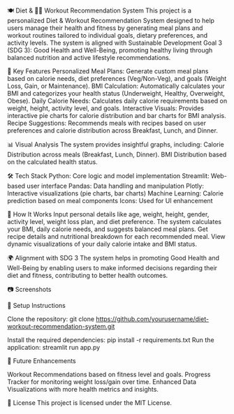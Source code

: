 🍽️ Diet & 🏋️‍♂️ Workout Recommendation System
This project is a personalized Diet & Workout Recommendation System designed to help users manage their health and fitness by generating meal plans and workout routines tailored to individual goals, dietary preferences, and activity levels. The system is aligned with Sustainable Development Goal 3 (SDG 3): Good Health and Well-Being, promoting healthy living through balanced nutrition and active lifestyle recommendations.

🎯 Key Features
Personalized Meal Plans: Generate custom meal plans based on calorie needs, diet preferences (Veg/Non-Veg), and goals (Weight Loss, Gain, or Maintenance).
BMI Calculation: Automatically calculates your BMI and categorizes your health status (Underweight, Healthy, Overweight, Obese).
Daily Calorie Needs: Calculates daily calorie requirements based on weight, height, activity level, and goals.
Interactive Visuals: Provides interactive pie charts for calorie distribution and bar charts for BMI analysis.
Recipe Suggestions: Recommends meals with recipes based on user preferences and calorie distribution across Breakfast, Lunch, and Dinner.

📊 Visual Analysis
The system provides insightful graphs, including:
Calorie Distribution across meals (Breakfast, Lunch, Dinner).
BMI Distribution based on the calculated health status.

🛠️ Tech Stack
Python: Core logic and model implementation
Streamlit: Web-based user interface
Pandas: Data handling and manipulation
Plotly: Interactive visualizations (pie charts, bar charts)
Machine Learning: Calorie prediction based on meal components
Icons: Used for UI enhancement

🚀 How It Works
Input personal details like age, weight, height, gender, activity level, weight loss plan, and diet preference.
The system calculates your BMI, daily calorie needs, and suggests balanced meal plans.
Get recipe details and nutritional breakdown for each recommended meal.
View dynamic visualizations of your daily calorie intake and BMI status.

🌍 Alignment with SDG 3
The system helps in promoting Good Health and Well-Being by enabling users to make informed decisions regarding their diet and fitness, contributing to better health outcomes.

📷 Screenshots


📝 Setup Instructions

Clone the repository: git clone https://github.com/yourusername/diet-workout-recommendation-system.git

Install the required dependencies: pip install -r requirements.txt
Run the application: streamlit run app.py

🎯 Future Enhancements

Workout Recommendations based on fitness level and goals.
Progress Tracker for monitoring weight loss/gain over time.
Enhanced Data Visualizations with more health metrics and insights.

📄 License
This project is licensed under the MIT License.

